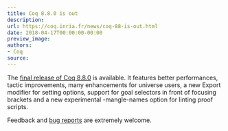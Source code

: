 ```yaml
---
title: Coq 8.8.0 is out
description:
url: https://coq.inria.fr/news/coq-88-is-out.html
date: 2018-04-17T00:00:00-00:00
preview_image:
authors:
- Coq
source:
---
```



The <a href="https://github.com/coq/coq/releases/tag/V8.8.0">final release of Coq 8.8.0</a> is
available. It features better performances, tactic improvements, many
enhancements for universe users, a new Export modifier for setting options,
support for goal selectors in front of focusing brackets and a new experimental
-mangle-names option for linting proof scripts.

Feedback and <a href="https://github.com/coq/coq/issues">bug reports</a> are extremely welcome.<p></p>


 
